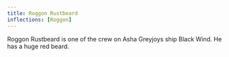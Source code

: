 ```yaml
---
title: Roggon Rustbeard
inflections: [Roggon]
---
```


Roggon Rustbeard is one of the crew on Asha Greyjoys ship Black Wind. He has a huge red beard.


